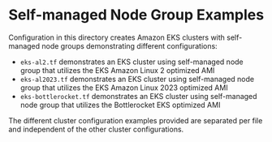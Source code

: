 # Self-managed Node Group Examples

Configuration in this directory creates Amazon EKS clusters with self-managed node groups demonstrating different configurations:

- `eks-al2.tf` demonstrates an EKS cluster using self-managed node group that utilizes the EKS Amazon Linux 2 optimized AMI
- `eks-al2023.tf` demonstrates an EKS cluster using self-managed node group that utilizes the EKS Amazon Linux 2023 optimized AMI
- `eks-bottlerocket.tf` demonstrates an EKS cluster using self-managed node group that utilizes the Bottlerocket EKS optimized AMI

The different cluster configuration examples provided are separated per file and independent of the other cluster configurations.
